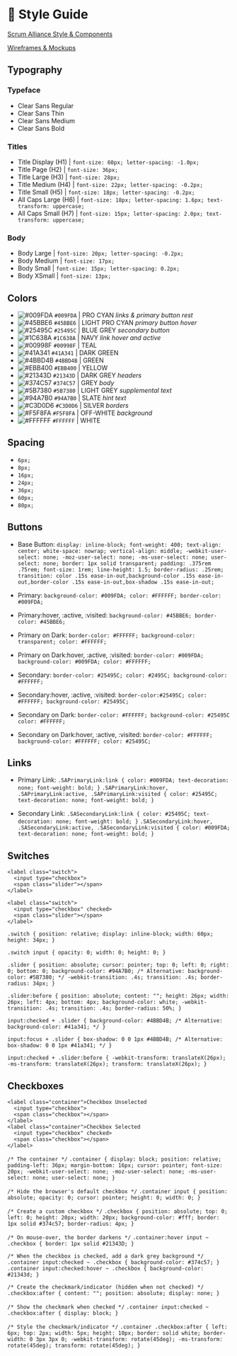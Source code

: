 # :art: Style Guide
[Scrum Alliance Style & Components](https://projects.invisionapp.com/share/QMJGWVZU69R#/screens/303774429)

[Wireframes & Mockups](https://projects.invisionapp.com/share/QMJGWVZU69R#/screens/298438531)

## Typography 

### Typeface
- Clear Sans Regular
- Clear Sans Thin
- Clear Sans Medium 
- Clear Sans Bold

### Titles
- Title Display (H1)  | `font-size: 60px; letter-spacing: -1.0px;`
- Title Page (H2)     | `font-size: 36px;`
- Title Large (H3)    | `font-size: 28px;`
- Title Medium (H4)   | `font-size: 22px; letter-spacing: -0.2px;`
- Title Small (H5)    | `font-size: 18px; letter-spacing: -0.2px;`
- All Caps Large (H6) | `font-size: 18px; letter-spacing: 1.6px; text-transform: uppercase;`
- All Caps Small (H7) | `font-size: 15px; letter-spacing: 2.0px; text-transform: uppercase;` 

### Body
- Body Large    | `font-size: 20px; letter-spacing: -0.2px;`
- Body Medium   | `font-size: 17px;`
- Body Small    | `font-size: 15px; letter-spacing: 0.2px;`
- Body XSmall   | `font-size: 13px;`


## Colors
- ![#009FDA](https://placehold.it/15/009FDA/000000?text=+) `#009FDA` | PRO CYAN *links & primary button rest* 
- ![#45BBE6](https://placehold.it/15/45BBE6/000000?text=+) `#45BBE6` | LIGHT PRO CYAN *primary button hover*
- ![#25495C](https://placehold.it/15/25495C/000000?text=+) `#25495C` | BLUE GREY *secondary button*
- ![#1C638A](https://placehold.it/15/1C638A/000000?text=+) `#1C638A` | NAVY *link hover and active*
- ![#00998F](https://placehold.it/15/00998F/000000?text=+) `#00998F` | TEAL
- ![#41A341](https://placehold.it/15/41A341/000000?text=+) `#41A341` | DARK GREEN
- ![#4BBD4B](https://placehold.it/15/4BBD4B/000000?text=+) `#4BBD4B` | GREEN
- ![#EBB400](https://placehold.it/15/EBB400/000000?text=+) `#EBB400` | YELLOW
- ![#21343D](https://placehold.it/15/21343D/000000?text=+) `#21343D` | DARK GREY *headers*
- ![#374C57](https://placehold.it/15/374C57/000000?text=+) `#374C57` | GREY *body*
- ![#5B7380](https://placehold.it/15/5B7380/000000?text=+) `#5B7380` | LIGHT GREY *supplemental text*
- ![#94A7B0](https://placehold.it/15/94A7B0/000000?text=+) `#94A7B0` | SLATE *hint text*
- ![#C3D0D6](https://placehold.it/15/C3D0D6/000000?text=+) `#C3D0D6` | SILVER *borders*
- ![#F5F8FA](https://placehold.it/15/F5F8FA/000000?text=+) `#F5F8FA` | OFF-WHITE *background*
- ![#FFFFFF](https://placehold.it/15/FFFFFF/000000?text=+) `#FFFFFF` | WHITE


## Spacing
- `6px;`
- `8px;`
- `16px;`
- `24px;`
- `36px;`
- `60px;`
- `80px;`


## Buttons 
- Base Button: `display: inline-block; font-weight: 400; text-align: center; white-space: nowrap; vertical-align: middle; -webkit-user-select: none; -moz-user-select: none; -ms-user-select: none; user-select: none; border: 1px solid transparent; padding: .375rem .75rem; font-size: 1rem; line-height: 1.5; border-radius: .25rem; transition: color .15s ease-in-out,background-color .15s ease-in-out,border-color .15s ease-in-out,box-shadow .15s ease-in-out;`

- Primary: `background-color: #009FDA; color: #FFFFFF; border-color: #009FDA;`

- Primary:hover, :active, :visited: `background-color: #45BBE6; border-color: #45BBE6;`

- Primary on Dark: `border-color: #FFFFFF; background-color: transparent; color: #FFFFFF;`

- Primary on Dark:hover, :active, :visited: `border-color: #009FDA; background-color: #009FDA; color: #FFFFFF;`

- Secondary: `border-color: #25495C; color: #2495C; background-color: #FFFFFF;`

- Secondary:hover, :active, :visited: `border-color:#25495C; color: #FFFFFF; background-color: #25495C;`

- Secondary on Dark: `border-color: #FFFFFF; background-color: #25495C color: #FFFFFF;`

- Secondary on Dark:hover, :active, :visited: `border-color: #FFFFFF; background-color: #FFFFFF; color: #25495C;`

## Links 
- Primary Link: `.SAPrimaryLink:link { color: #009FDA; text-decoration: none; font-weight: bold; }`
`.SAPrimaryLink:hover, .SAPrimaryLink:active, .SAPrimaryLink:visited { color: #25495C; text-decoration: none; font-weight: bold; }`
    
- Secondary Link: `.SASecondaryLink:link { color: #25495C; text-decoration: none; font-weight: bold; }`
`.SASecondaryLink:hover, .SASecondaryLink:active, .SASecondaryLink:visited { color: #009FDA; text-decoration: none; font-weight: bold; }`

## Switches
```
<label class="switch">
  <input type="checkbox">
  <span class="slider"></span>
</label>

<label class="switch">
  <input type="checkbox" checked>
  <span class="slider"></span>
</label>
```

`.switch { position: relative; display: inline-block; width: 60px; height: 34px; }`

`.switch input { opacity: 0; width: 0; height: 0; }`

`.slider { position: absolute; cursor: pointer; top: 0; left: 0; right: 0; bottom: 0; background-color: #94A7B0; /* Alternative: background-color: #5B7380; */ -webkit-transition: .4s; transition: .4s; border-radius: 34px; }`

`.slider:before { position: absolute; content: ""; height: 26px; width: 26px; left: 4px; bottom: 4px; background-color: white; -webkit-transition: .4s; transition: .4s; border-radius: 50%; }`

`input:checked + .slider { background-color: #4BBD4B; /* Alternative: background-color: #41a341; */ }`

`input:focus + .slider { box-shadow: 0 0 1px #4BBD4B; /* Alternative:  box-shadow: 0 0 1px #41a341; */ }`

`input:checked + .slider:before { -webkit-transform: translateX(26px); -ms-transform: translateX(26px); transform: translateX(26px); } `

## Checkboxes
```
<label class="container">Checkbox Unselected
  <input type="checkbox">
  <span class="checkbox"></span>
</label>
<label class="container">Checkbox Selected
  <input type="checkbox" checked>
  <span class="checkbox"></span>
</label>
```

`/* The container */`
`.container { display: block; position: relative; padding-left: 36px; margin-bottom: 16px; cursor: pointer; font-size: 20px; -webkit-user-select: none; -moz-user-select: none; -ms-user-select: none; user-select: none; }`

`/* Hide the browser's default checkbox */`
`.container input { position: absolute; opacity: 0; cursor: pointer; height: 0; width: 0; }`

`/* Create a custom checkbox */`
`.checkbox { position: absolute; top: 0; left: 0; height: 20px; width: 20px; background-color: #fff; border: 1px solid #374c57; border-radius: 4px; }`

`/* On mouse-over, the border darkens */`
`.container:hover input ~ .checkbox { border: 1px solid #21343D; }`

`/* When the checkbox is checked, add a dark grey background */`
`.container input:checked ~ .checkbox { background-color: #374c57; }`
`.container input:checked:hover ~ .checkbox { background-color: #21343d; }`

`/* Create the checkmark/indicator (hidden when not checked) */`
`.checkbox:after { content: ""; position: absolute; display: none; }`

`/* Show the checkmark when checked */`
`.container input:checked ~ .checkbox:after { display: block; }`

`/* Style the checkmark/indicator */`
`.container .checkbox:after { left: 6px; top: 2px; width: 5px; height: 10px; border: solid white; border-width: 0 3px 3px 0; -webkit-transform: rotate(45deg); -ms-transform: rotate(45deg); transform: rotate(45deg); }`
